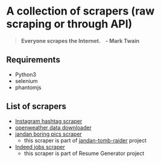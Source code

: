 # A collection of scrapers (raw scraping or through API)
> **Everyone scrapes the Internet.&nbsp;&nbsp;&nbsp; - Mark Twain**  
## Requirements
- Python3
- selenium
- phantomjs
## List of scrapers
- [Instagram hashtag scraper](insta_scraper)
- [openweather data downloader](openweather_cron)
- [jandan boring pics scraper](https://github.com/ImmortalGarlic/jandan-tomb-raider/blob/master/crawler.ipynb)
  - this scraper is part of [jandan-tomb-raider](https://github.com/ImmortalGarlic/jandan-tomb-raider) project
- [Indeed jobs scraper](indeed_scraper)
  - this scraper is part of Resume Generator project

